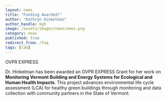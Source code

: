 ```yaml
---
layout: news
title: "Funding Awarded!"
author: "Kathryn Hinkelman"
author_handle: kgh
image: /assets/images/news/news.png
category: news
published: true
redirect_from: /faq
tags: [lab]
---
```


<div class="bigspacer"></div>
<div class="head">OVPR EXPRESS</div>
<div class="spacer"></div>

Dr. Hinkelman has been awarded an OVPR EXPRESS Grant for her work on **Monitoring Vermont Building and Energy Systems for Ecological and Human Health Impacts**. This project advances environmental life cycle assessment (LCA) for healthy green buildings through monitoring and data collection with community partners in the State of Vermont. 


